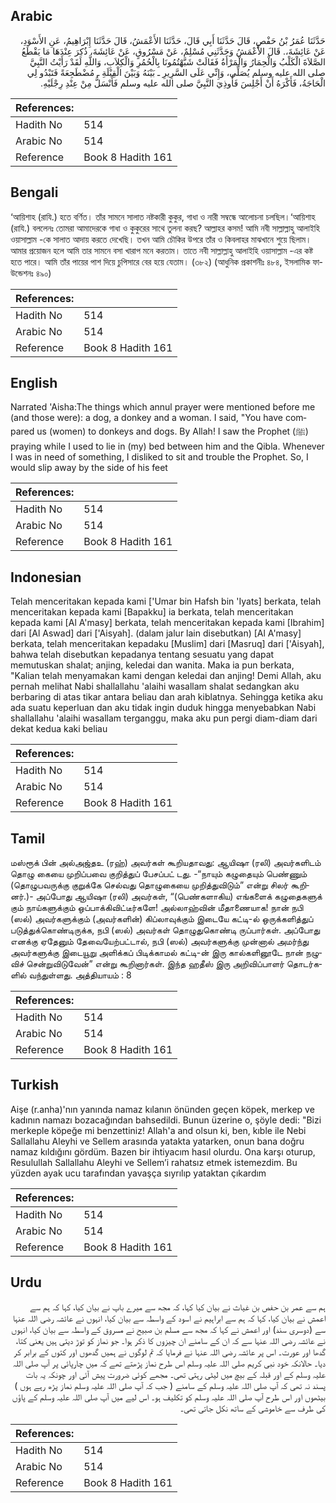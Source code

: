 ## Arabic


<div dir="rtl" lang="ar" style={{fontSize:'larger',backgroundColor:'#f8f9fa',padding:20}}>
حَدَّثَنَا عُمَرُ بْنُ حَفْصٍ، قَالَ حَدَّثَنَا أَبِي قَالَ، حَدَّثَنَا الأَعْمَشُ، قَالَ حَدَّثَنَا إِبْرَاهِيمُ، عَنِ الأَسْوَدِ، عَنْ عَائِشَةَ،‏.‏ قَالَ الأَعْمَشُ وَحَدَّثَنِي مُسْلِمٌ، عَنْ مَسْرُوقٍ، عَنْ عَائِشَةَ، ذُكِرَ عِنْدَهَا مَا يَقْطَعُ الصَّلاَةَ الْكَلْبُ وَالْحِمَارُ وَالْمَرْأَةُ فَقَالَتْ شَبَّهْتُمُونَا بِالْحُمُرِ وَالْكِلاَبِ، وَاللَّهِ لَقَدْ رَأَيْتُ النَّبِيَّ صلى الله عليه وسلم يُصَلِّي، وَإِنِّي عَلَى السَّرِيرِ ـ بَيْنَهُ وَبَيْنَ الْقِبْلَةِ ـ مُضْطَجِعَةً فَتَبْدُو لِي الْحَاجَةُ، فَأَكْرَهُ أَنْ أَجْلِسَ فَأُوذِيَ النَّبِيَّ صلى الله عليه وسلم فَأَنْسَلُّ مِنْ عِنْدِ رِجْلَيْهِ‏.‏
</div>
<div style={{backgroundColor:'#f8f9fa',padding:20, marginBottom: 10}}><table> <thead> <tr> <th>References:</th> <th></th> </tr> </thead> <tbody><tr><td>Hadith No</td><td>514</td></tr><tr><td>Arabic No</td><td>514</td></tr><tr><td>Reference</td><td>Book 8 Hadith 161</td></tr></tbody></table></div>

## Bengali


<div dir="ltr" lang="bn" style={{fontSize:'larger',backgroundColor:'#f8f9fa',padding:20}}>
‘আয়িশাহ (রাযি.) হতে বর্ণিত। তাঁর সামনে সালাত নষ্টকারী কুকুর, গাধা ও নারী সম্বন্ধে আলোচনা চলছিল।‘আয়িশাহ (রাযি.) বললেনঃ তোমরা আমাদেরকে গাধা ও কুকুরের সাথে তুলনা করছ? আল্লাহর কসম! আমি নবী সাল্লাল্লাহু আলাইহি ওয়াসাল্লাম -কে সালাত আদায় করতে দেখেছি। তখন আমি চৌকির উপরে তাঁর ও কিবলাহর মাঝখানে শুয়ে ছিলাম। আমার প্রয়োজন হলে আমি তার সামনে বসা খারাপ মনে করতাম। তাতে নবী সাল্লাল্লাহু আলাইহি ওয়াসাল্লাম -এর কষ্ট হতে পারে। আমি তাঁর পায়ের পাশ দিয়ে চুপিসারে বের হয়ে যেতাম। (৩৮২) (আধুনিক প্রকাশনীঃ ৪৮৪, ইসলামিক ফাউন্ডেশনঃ ৪৯০)
</div>
<div style={{backgroundColor:'#f8f9fa',padding:20, marginBottom: 10}}><table> <thead> <tr> <th>References:</th> <th></th> </tr> </thead> <tbody><tr><td>Hadith No</td><td>514</td></tr><tr><td>Arabic No</td><td>514</td></tr><tr><td>Reference</td><td>Book 8 Hadith 161</td></tr></tbody></table></div>

## English


<div dir="ltr" lang="en" style={{fontSize:'larger',backgroundColor:'#f8f9fa',padding:20}}>
Narrated 'Aisha:The things which annul prayer were mentioned before me (and those were): a dog, a donkey and a woman. I said, "You have compared us (women) to donkeys and dogs. By Allah! I saw the Prophet (ﷺ) praying while I used to lie in (my) bed between him and the Qibla. Whenever I was in need of something, I disliked to sit and trouble the Prophet. So, I would slip away by the side of his feet
</div>
<div style={{backgroundColor:'#f8f9fa',padding:20, marginBottom: 10}}><table> <thead> <tr> <th>References:</th> <th></th> </tr> </thead> <tbody><tr><td>Hadith No</td><td>514</td></tr><tr><td>Arabic No</td><td>514</td></tr><tr><td>Reference</td><td>Book 8 Hadith 161</td></tr></tbody></table></div>

## Indonesian


<div dir="ltr" lang="id" style={{fontSize:'larger',backgroundColor:'#f8f9fa',padding:20}}>
Telah menceritakan kepada kami ['Umar bin Hafsh bin 'Iyats] berkata, telah menceritakan kepada kami [Bapakku] ia berkata, telah menceritakan kepada kami [Al A'masy] berkata, telah menceritakan kepada kami [Ibrahim] dari [Al Aswad] dari ['Aisyah]. (dalam jalur lain disebutkan) [Al A'masy] berkata, telah menceritakan kepadaku [Muslim] dari [Masruq] dari ['Aisyah], bahwa telah disebutkan kepadanya tentang sesuatu yang dapat memutuskan shalat; anjing, keledai dan wanita. Maka ia pun berkata, "Kalian telah menyamakan kami dengan keledai dan anjing! Demi Allah, aku pernah melihat Nabi shallallahu 'alaihi wasallam shalat sedangkan aku berbaring di atas tikar antara beliau dan arah kiblatnya. Sehingga ketika aku ada suatu keperluan dan aku tidak ingin duduk hingga menyebabkan Nabi shallallahu 'alaihi wasallam terganggu, maka aku pun pergi diam-diam dari dekat kedua kaki beliau
</div>
<div style={{backgroundColor:'#f8f9fa',padding:20, marginBottom: 10}}><table> <thead> <tr> <th>References:</th> <th></th> </tr> </thead> <tbody><tr><td>Hadith No</td><td>514</td></tr><tr><td>Arabic No</td><td>514</td></tr><tr><td>Reference</td><td>Book 8 Hadith 161</td></tr></tbody></table></div>

## Tamil


<div dir="ltr" lang="ta" style={{fontSize:'larger',backgroundColor:'#f8f9fa',padding:20}}>
மஸ்ரூக் பின் அல்அஜ்தஉ (ரஹ்) அவர்கள் கூறியதாவது: ஆயிஷா (ரலி) அவர்களிடம் தொழு கையை முறிப்பவை குறித்துப் பேசப்பட் டது. -“நாயும் கழுதையும் பெண்ணும் (தொழுபவருக்கு குறுக்கே செல்வது தொழுகையை முறித்துவிடும்” என்று சிலர் கூறினர்.)- அப்போது ஆயிஷா (ரலி) அவர்கள், “(பெண்களாகிய) எங்களைக் கழுதைகளுக் கும் நாய்களுக்கும் ஒப்பாக்கிவிட்டீர்களே! அல்லாஹ்வின் மீதாணையாக! நான் நபி (ஸல்) அவர்களுக்கும் (அவர்களின்) கிப்லாவுக்கும் இடையே கட்டி-ல் ஒருக்களித்துப் படுத்துக்கொண்டிருக்க, நபி (ஸல்) அவர்கள் தொழுதுகொண்டி ருப்பார்கள். அப்போது எனக்கு ஏதேனும் தேவையேற்பட்டால், நபி (ஸல்) அவர்களுக்கு முன்னால் அமர்ந்து அவர்களுக்கு இடையூறு அளிக்கப் பிடிக்காமல் கட்டி-ன் இரு கால்களினூடே நான் நழுவிச் சென்றுவிடுவேன்” என்று கூறினார்கள். இந்த ஹதீஸ் இரு அறிவிப்பாளர் தொடர்களில் வந்துள்ளது. அத்தியாயம் : 8
</div>
<div style={{backgroundColor:'#f8f9fa',padding:20, marginBottom: 10}}><table> <thead> <tr> <th>References:</th> <th></th> </tr> </thead> <tbody><tr><td>Hadith No</td><td>514</td></tr><tr><td>Arabic No</td><td>514</td></tr><tr><td>Reference</td><td>Book 8 Hadith 161</td></tr></tbody></table></div>

## Turkish


<div dir="ltr" lang="tr" style={{fontSize:'larger',backgroundColor:'#f8f9fa',padding:20}}>
Aişe (r.anha)'nın yanında namaz kılanın önünden geçen köpek, merkep ve kadının namazı bozacağından bahsedildi. Bunun üzerine o, şöyle dedi: "Bizi merkeple köpeğe mi benzettiniz! Allah'a and olsun ki, ben, kıble ile Nebi Sallallahu Aleyhi ve Sellem arasında yatakta yatarken, onun bana doğru namaz kıldığını gördüm. Bazen bir ihtiyacım hasıl olurdu. Ona karşı oturup, Resulullah Sallallahu Aleyhi ve Sellem’i rahatsız etmek istemezdim. Bu yüzden ayak ucu tarafından yavaşça sıyrılıp yataktan çıkardım
</div>
<div style={{backgroundColor:'#f8f9fa',padding:20, marginBottom: 10}}><table> <thead> <tr> <th>References:</th> <th></th> </tr> </thead> <tbody><tr><td>Hadith No</td><td>514</td></tr><tr><td>Arabic No</td><td>514</td></tr><tr><td>Reference</td><td>Book 8 Hadith 161</td></tr></tbody></table></div>

## Urdu


<div dir="rtl" lang="ur" style={{fontSize:'larger',backgroundColor:'#f8f9fa',padding:20}}>
ہم سے عمر بن حفص بن غیاث نے بیان کیا کہا، کہ مجھ سے میرے باپ نے بیان کیا، کہا کہ ہم سے اعمش نے بیان کیا، کہا کہ ہم سے ابراہیم نے اسود کے واسطہ سے بیان کیا، انہوں نے عائشہ رضی اللہ عنہا سے (دوسری سند) اور اعمش نے کہا کہ مجھ سے مسلم بن صبیح نے مسروق کے واسطہ سے بیان کیا، انہوں نے عائشہ رضی اللہ عنہا سے کہ ان کے سامنے ان چیزوں کا ذکر ہوا۔ جو نماز کو توڑ دیتی ہیں یعنی کتا، گدھا اور عورت۔ اس پر عائشہ رضی اللہ عنہا نے فرمایا کہ تم لوگوں نے ہمیں گدھوں اور کتوں کے برابر کر دیا۔ حالانکہ خود نبی کریم صلی اللہ علیہ وسلم اس طرح نماز پڑھتے تھے کہ میں چارپائی پر آپ صلی اللہ علیہ وسلم کے اور قبلہ کے بیچ میں لیٹی رہتی تھی۔ مجھے کوئی ضرورت پیش آئی اور چونکہ یہ بات پسند نہ تھی کہ آپ صلی اللہ علیہ وسلم کے سامنے ( جب کہ آپ صلی اللہ علیہ وسلم نماز پڑھ رہے ہوں ) بیٹھوں اور اس طرح آپ صلی اللہ علیہ وسلم کو تکلیف ہو۔ اس لیے میں آپ صلی اللہ علیہ وسلم کے پاؤں کی طرف سے خاموشی کے ساتھ نکل جاتی تھی۔
</div>
<div style={{backgroundColor:'#f8f9fa',padding:20, marginBottom: 10}}><table> <thead> <tr> <th>References:</th> <th></th> </tr> </thead> <tbody><tr><td>Hadith No</td><td>514</td></tr><tr><td>Arabic No</td><td>514</td></tr><tr><td>Reference</td><td>Book 8 Hadith 161</td></tr></tbody></table></div>